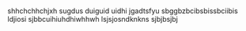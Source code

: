 # 
shhchchhchjxh
sugdus  duiguid uidhi
jgadtsfyu
sbggbzbcibsbissbciibis
ldjiosi
sjbbcuihiuhdhiwhhwh
lsjsjosndknkns
sjbjbsjbj
